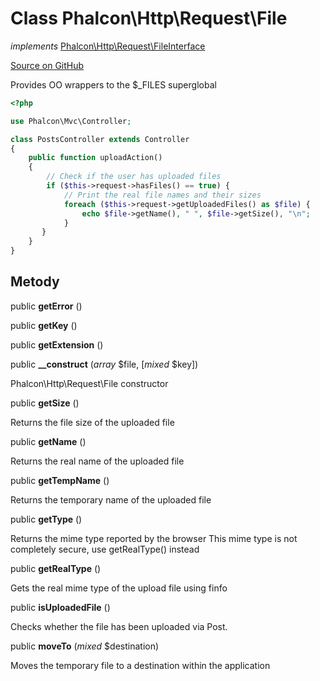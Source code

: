 # Class **Phalcon\\Http\\Request\\File**

*implements* [Phalcon\Http\Request\FileInterface](/en/3.1.2/api/Phalcon_Http_Request_FileInterface)

<a href="https://github.com/phalcon/cphalcon/blob/master/phalcon/http/request/file.zep" class="btn btn-default btn-sm">Source on GitHub</a>

Provides OO wrappers to the $_FILES superglobal

```php
<?php

use Phalcon\Mvc\Controller;

class PostsController extends Controller
{
    public function uploadAction()
    {
        // Check if the user has uploaded files
        if ($this->request->hasFiles() == true) {
            // Print the real file names and their sizes
            foreach ($this->request->getUploadedFiles() as $file) {
                echo $file->getName(), " ", $file->getSize(), "\n";
            }
       }
    }
}

```

## Metody

public **getError** ()

public **getKey** ()

public **getExtension** ()

public **__construct** (*array* $file, [*mixed* $key])

Phalcon\\Http\\Request\\File constructor

public **getSize** ()

Returns the file size of the uploaded file

public **getName** ()

Returns the real name of the uploaded file

public **getTempName** ()

Returns the temporary name of the uploaded file

public **getType** ()

Returns the mime type reported by the browser This mime type is not completely secure, use getRealType() instead

public **getRealType** ()

Gets the real mime type of the upload file using finfo

public **isUploadedFile** ()

Checks whether the file has been uploaded via Post.

public **moveTo** (*mixed* $destination)

Moves the temporary file to a destination within the application